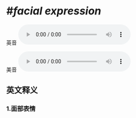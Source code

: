 # ***\#facial expression*** 
英音
<audio src="./media/facial expression1_AAC.aac" controls="controls"></audio>

美音
<audio src="./media/facial expression2_AAC.aac" controls="controls"></audio>



  

英文释义
---
### 1.**面部表情**  


